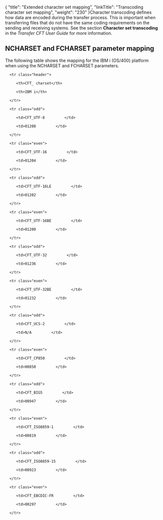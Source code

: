 {
    "title": "Extended character set mapping",
    "linkTitle": "Transcoding character set mapping",
    "weight": "230"
}Character transcoding defines how data are encoded during the transfer process. This is important when transferring files that do not have the same coding requirements on the sending and receiving systems. See the section **Character set transcoding** in the *Transfer CFT User Guide* for more information.

## NCHARSET and FCHARSET parameter mapping

The following table shows the mapping for the IBM i (OS/400) platform when using the NCHARSET and FCHARSET parameters.

<table data-cellspacing="0">
   <thead>
      <tr class="header">
         <th>CFT_ charset</th>
         <th>IBM i</th>
      </tr>
   </thead>
   <tbody>
      <tr class="odd">
         <td>CFT_UTF-8         </td>
         <td>01208         </td>
      </tr>
      <tr class="even">
         <td>CFT_UTF-16         </td>
         <td>01204         </td>
      </tr>
      <tr class="odd">
         <td>CFT_UTF-16LE         </td>
         <td>01202         </td>
      </tr>
      <tr class="even">
         <td>CFT_UTF-16BE         </td>
         <td>01200         </td>
      </tr>
      <tr class="odd">
         <td>CFT_UTF-32         </td>
         <td>01236         </td>
      </tr>
      <tr class="even">
         <td>CFT_UTF-32BE         </td>
         <td>01232         </td>
      </tr>
      <tr class="odd">
         <td>CFT_UCS-2         </td>
         <td>N/A         </td>
      </tr>
      <tr class="even">
         <td>CFT_CP850         </td>
         <td>00850         </td>
      </tr>
      <tr class="odd">
         <td>CFT_BIG5         </td>
         <td>00947         </td>
      </tr>
      <tr class="even">
         <td>CFT_ISO8859-1         </td>
         <td>00819         </td>
      </tr>
      <tr class="odd">
         <td>CFT_ISO8859-15         </td>
         <td>00923         </td>
      </tr>
      <tr class="even">
         <td>CFT_EBCDIC-FR         </td>
         <td>00297         </td>
      </tr>
   </tbody>
</table>
